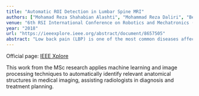 ```yaml
---
title: "Automatic ROI Detection in Lumbar Spine MRI"
authors: ["Mohamad Reza Shahabian Alashti", "Mohammad Reza Daliri", "Behnam Jamei"] 
venue: "6th RSI International Conference on Robotics and Mechatronics (IcRoM)"
year: "2018"
url: "https://ieeexplore.ieee.org/abstract/document/8657505"
abstract: "Low back pain (LBP) is one of the most common diseases affecting a large number of people. Diagnosis and treatment of LBP require quick, accurate imaging methods. Magnetic resonance imaging (MRI) is effective in distinguishing between vertebra, intervertebral disc and spinal cord, and thus is used frequently in spinal cord injury (SCI) diagnosis. This paper proposes a fully automated approach to detecting region of interest (ROI) using T2-weighted MRI images. Our dataset included the cases of 100 patients who suffered from LBP. In total, 2000 axial and 1200 sagittal ROI were marked in the Lumbar spine. Extracted ROIs were used in the cascade classifier learner. In this method, ROI detection consists of two processes. First the ROIs are specified using the cascade classifier, and then via a process, non-regions of interest (NROIs) are discarded. Histogram of Oriented Gradient (HOG) was used as the feature descriptor in each stage of the Cascade classifier. This method does not require background knowledge of input images and it is reliable regardless of the images size, contrast and clinical abnormally of cases. The quantitative and qualitative evaluation results of the proposed ROI detector were 83% and above 94%, respectively."
---
```


Official page: [IEEE Xplore](https://ieeexplore.ieee.org/abstract/document/8657505)

This work from the MSc research applies machine learning and image processing techniques to automatically identify relevant anatomical structures in medical imaging, assisting radiologists in diagnosis and treatment planning.

